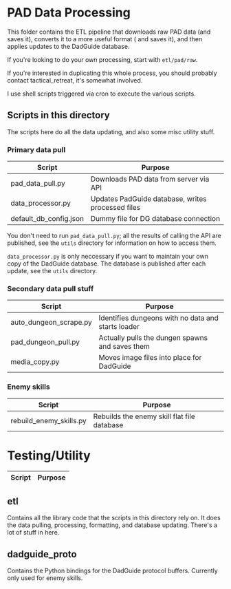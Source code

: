 # PAD Data Processing

This folder contains the ETL pipeline that downloads raw PAD data (and saves it), converts it to a more useful format (
and saves it), and then applies updates to the DadGuide database.

If you're looking to do your own processing, start with `etl/pad/raw`.

If you're interested in duplicating this whole process, you should probably contact tactical_retreat, it's somewhat
involved.

I use shell scripts triggered via cron to execute the various scripts.

## Scripts in this directory

The scripts here do all the data updating, and also some misc utility stuff.

### Primary data pull

| Script                      | Purpose                                               |
| ---                         | ---                                                   |
| pad_data_pull.py            | Downloads PAD data from server via API                |
| data_processor.py           | Updates PadGuide database, writes processed files     |
| default_db_config.json      | Dummy file for DG database connection                 |

You don't need to run `pad_data_pull.py`; all the results of calling the API are published, see the `utils` directory
for information on how to access them.

`data_processor.py` is only neccessary if you want to maintain your own copy of the DadGuide database. The database is
published after each update, see the `utils` directory.

### Secondary data pull stuff

| Script                      | Purpose                                               |
| ---                         | ---                                                   |
| auto_dungeon_scrape.py      | Identifies dungeons with no data and starts loader    |
| pad_dungeon_pull.py         | Actually pulls the dungen spawns and saves them       |
| media_copy.py               | Moves image files into place for DadGuide             |

### Enemy skills

| Script                      | Purpose                                               |
| ---                         | ---                                                   |
| rebuild_enemy_skills.py     | Rebuilds the enemy skill flat file database           |

# Testing/Utility

| Script                      | Purpose                                               |
| ---                         | ---                                                   |

## etl

Contains all the library code that the scripts in this directory rely on. It does the data pulling, processing,
formatting, and database updating. There's a lot of stuff in here.

## dadguide_proto

Contains the Python bindings for the DadGuide protocol buffers. Currently only used for enemy skills. 
